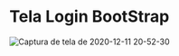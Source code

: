 # Tela Login BootStrap

![Captura de tela de 2020-12-11 20-52-30](https://user-images.githubusercontent.com/27355729/101965729-73746900-3bf4-11eb-97c8-3e2e305c947a.png)
